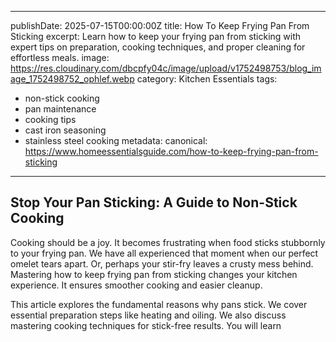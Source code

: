 
---
publishDate: 2025-07-15T00:00:00Z
title: How To Keep Frying Pan From Sticking
excerpt: Learn how to keep your frying pan from sticking with expert tips on preparation, cooking techniques, and proper cleaning for effortless meals.
image: https://res.cloudinary.com/dbcpfy04c/image/upload/v1752498753/blog_image_1752498752_ophlef.webp
category: Kitchen Essentials
tags:
  - non-stick cooking
  - pan maintenance
  - cooking tips
  - cast iron seasoning
  - stainless steel cooking
metadata:
  canonical: https://www.homeessentialsguide.com/how-to-keep-frying-pan-from-sticking
---

## Stop Your Pan Sticking: A Guide to Non-Stick Cooking

Cooking should be a joy. It becomes frustrating when food sticks stubbornly to your frying pan. We have all experienced that moment when our perfect omelet tears apart. Or, perhaps your stir-fry leaves a crusty mess behind. Mastering how to keep frying pan from sticking changes your kitchen experience. It ensures smoother cooking and easier cleanup.

This article explores the fundamental reasons why pans stick. We cover essential preparation steps like heating and oiling. We also discuss mastering cooking techniques for stick-free results. You will learn